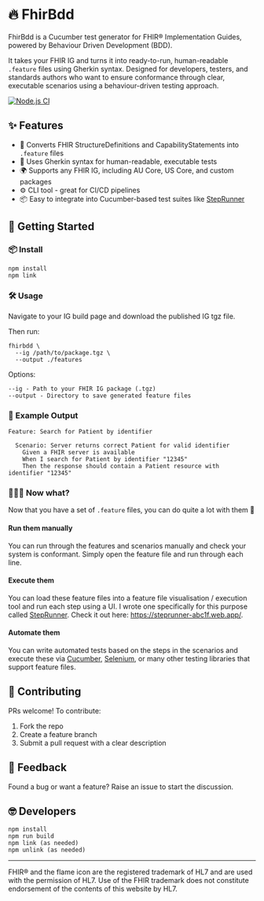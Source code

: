 # 🔥 FhirBdd

FhirBdd is a Cucumber test generator for FHIR® Implementation Guides, powered by Behaviour Driven Development (BDD).

It takes your FHIR IG and turns it into ready-to-run, human-readable `.feature` files using Gherkin syntax. Designed for developers, testers, and standards authors who want to ensure conformance through clear, executable scenarios using a behaviour-driven testing approach.

[![Node.js CI](https://github.com/steveswinsburg/fhirbdd/actions/workflows/node.js.yml/badge.svg)](https://github.com/steveswinsburg/fhirbdd/actions/workflows/node.js.yml)

## ✨ Features

- 🔁 Converts FHIR StructureDefinitions and CapabilityStatements into `.feature` files
- 🧪 Uses Gherkin syntax for human-readable, executable tests
- 🌍 Supports any FHIR IG, including AU Core, US Core, and custom packages
- ⚙️ CLI tool - great for CI/CD pipelines
- 📦 Easy to integrate into Cucumber-based test suites like [StepRunner](https://github.com/steveswinsburg/steprunner)

## 🚀 Getting Started

### 📦 Install
```
npm install
npm link
```

### 🛠️ Usage

Navigate to your IG build page and download the published IG tgz file.

Then run:
```
fhirbdd \
  --ig /path/to/package.tgz \
  --output ./features
```

Options:
```
--ig - Path to your FHIR IG package (.tgz)
--output - Directory to save generated feature files
```

### 🧪 Example Output
```
Feature: Search for Patient by identifier

  Scenario: Server returns correct Patient for valid identifier
    Given a FHIR server is available
    When I search for Patient by identifier "12345"
    Then the response should contain a Patient resource with identifier "12345"
```

### 🙋🏻‍♂️ Now what?

Now that you have a set of `.feature` files, you can do quite a lot with them 🎉

#### Run them manually
You can run through the features and scenarios manually and check your system is conformant. Simply open the feature file and run through each line.

#### Execute them
You can load these feature files into a feature file visualisation / execution tool and run each step using a UI. I wrote one specifically for this purpose called [StepRunner](https://github.com/steveswinsburg/steprunner).
Check it out here: https://steprunner-abc1f.web.app/.

#### Automate them
You can write automated tests based on the steps in the scenarios and execute these via [Cucumber](https://cucumber.io/docs/cucumber/step-definitions), [Selenium](https://cucumber.io/docs/guides/browser-automation/), or many other testing libraries that support feature files.

## 🤝 Contributing

PRs welcome! To contribute:
1. Fork the repo
2. Create a feature branch
3. Submit a pull request with a clear description

## 💬 Feedback

Found a bug or want a feature? Raise an issue to start the discussion.

## 🤓 Developers

```
npm install
npm run build
npm link (as needed)
npm unlink (as needed)
```

---
FHIR® and the flame icon are the registered trademark of HL7 and are used with the permission of HL7. Use of the FHIR trademark does not constitute endorsement of the contents of this website by HL7.
